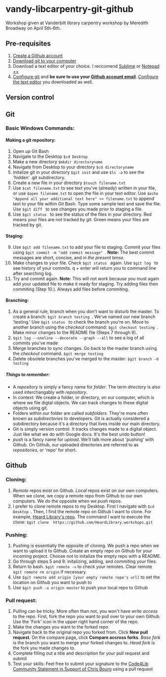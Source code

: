 # vandy-libcarpentry-git-github
Workshop given at Vanderbilt library carpentry workshop by Meredith Broadway on April 5th-6th. 

## Pre-requisites 
1. [Create a Github account](https://services.github.com/on-demand/intro-to-github/create-github-account)
2. [Download git to your computer](https://git-scm.com/downloads) 
3. Download a text editor of your choice. I reccomend [Sublime](https://www.sublimetext.com/3) or [Notepad ++](https://notepad-plus-plus.org/download/v7.5.6.html)  
4. [Configure git](https://help.github.com/articles/setting-your-username-in-git/) and **be sure to use your [Github account email](https://help.github.com/articles/setting-your-commit-email-address-in-git/)**. [Configure the text editor](https://help.github.com/articles/associating-text-editors-with-git/) you downloaded as well. 

## Version control 

## Git
### Basic Windows Commands: 
#### Making a git repository:
1. Open up Git Bash
2. Navigate to the Desktop ```$cd Desktop``` 
3. Make a new directory ```$mkdir directoryname```
4. Navigate from Desktop to your directory ```$cd directoryname```
5. Initalize git in your directory ```$git init``` and use  ```$ls -a``` to see the 'hidden' .git subdirectory. 
6. Create a new file in your directory ```$touch filename.txt```
7. Use ```$cat filename.txt``` to see text you've (already) written in your file, or use ```$open filename.txt``` to open the file in your text editor. Use ```$echo "Append all your additional text here" >> filename.txt``` to append text to your file within Git Bash. Type some sample text and save the file. Use  ```$git diff ``` to see changes you made prior to staging a file.
8. Use  ```$git status ``` to see the status of the files in your directory. Red means your files are not tracked by git. Green means your files are tracked by git. 
#### Staging: 
9. Use  ```$git add filename.txt``` to add your file to staging. Commit your files using  ```$git commit -m "add commit message" ```. **Note:** The best commit messages are short, concise, and *in the present tense.* 
10. Make changes to your file. Check  ```$git status ``` again. Use  ```$git log ``` to see history of your commits. q + enter will return you to command line after searching log. 
11. Try and commit again. **Note:** This will not work because you must again add your updated file to make it ready for staging. Try adding files then commiting (Step 10.). Always add files before commiting. 

#### Branching: 
1. As a general rule, branch when you don't want to disturb the master. To create a branch: ```$git branch testing ```. We've named our new branch 'testing.' Use ```$git status ``` to check the branch you're on. Move to another branch using the *checkout* command: ```$git checkout testing ```. Make minor changes to the README file (Steps 7 through 9). 
2. ```$git log --oneline --decorate --graph --all``` to see a log of all commits you've made 
3. Merge branches to sync changes. Go back to the master branch using the *checkout* command. ```$git merge testing ``` 
4. Delete obsolete branches you've merged to the master: ```$git branch -d testing ```

##### Things to remember: 
* A *repository* is simply a fancy name for *folder*. The term *directory* is also used interchangably with *repository*. 
* In context: We create a folder, or directory, on our computer, which is where we file digtal objects. We can track changes to these digital objects using git. 
* Folders within our folder are called *subfolders.* They're more often known as *subdirectories* to developers. Git is actually considered a subdirectory because it's a directory that lives inside our main directory. 
* Git is simply version control. It tracks changes made to a digital object. Just like what we do with Google docs. It's the best undo button! 
* *push* is a fancy name for *upload*. We'll talk more about 'pushing' with Github. On Github, our uploaded directories are referred to as *repositories*, or 'repo' for short. 

## Github
### Cloning: 
1. *Remote* repos exist on Github. *Local* repos exist on our own computers. When we clone, we copy a remote repo from Github to our own computers. We do the opposite when we *push* repos.  
2. I prefer to clone remote repos to my Desktop. First I navigate with ```$cd Desktop ```. Then, I find the remote repo on Github I want to clone. For example, [Heard Library's repo](https://github.com/HeardLibrary/workshops). The command I want to execute the clone:  ```$git clone  https://github.com/HeardLibrary.workshops.git```

### Pushing:
1. Pushing is essentially the opposite of cloning. We push a repo when we want to upload it to Github. Create an empty repo on Github for your incoming project. Choose not to initalize the empty repo with a README. 
2. Go through steps 5 and 9: initalizing, adding, and commiting your files. 
3. Return to bash. ```$git remote -v``` to check your remotes. Clear remote ```$git remote rm origin``` if necessary. 
4. Use ```$git remote add origin [your empty remote repo's url]``` to set the location on Github you want to push to 
5. Use ```$git push -u origin master``` to push your local repo to Github 

### Pull request:
1. Pulling can be tricky. More often than not, you won't have *write access* to the repo. First, fork the repo you want to pull over to your own Github. Use the 'Fork' icon in the upper right hand corner of the repo. 
2. Make the changes you want to the forked repo 
3. Navigate back to the original repo you forked from. Click **New pull request**. On the compare page, click **Compare accross forks**. *Base fork* is the branch you want to merge your forked changes to. *Head fork* is the fork you made changes to. 
4. Complete filling out a title and description for your pull request and submit
5. Test your skills: Feel free to submit your signature to the [Code4Lib Community Statement in Support of Chris Bourg](https://github.com/code4lib/c4l18-keynote-statement) using a pull request   
